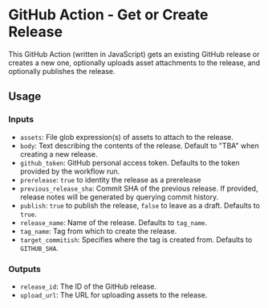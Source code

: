 # GitHub Action - Get or Create Release

This GitHub Action (written in JavaScript) gets an existing GitHub release or creates a new one, optionally uploads asset attachments to the release, and optionally publishes the release.

## Usage

### Inputs

- `assets`: File glob expression(s) of assets to attach to the release.
- `body`: Text describing the contents of the release. Default to "TBA" when creating a new release.
- `github_token`: GitHub personal access token. Defaults to the token provided by the workflow run.
- `prerelease`: `true` to identity the release as a prerelease
- `previous_release_sha`: Commit SHA of the previous release. If provided, release notes will be generated by querying commit history.
- `publish`: `true` to publish the release, `false` to leave as a draft. Defaults to `true`.
- `release_name`: Name of the release. Defaults to `tag_name`.
- `tag_name`: Tag from which to create the release.
- `target_commitish`: Specifies where the tag is created from. Defaults to `GITHUB_SHA`.

### Outputs

- `release_id`: The ID of the GitHub release.
- `upload_url`: The URL for uploading assets to the release.
